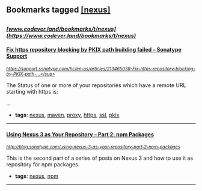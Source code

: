 ## Bookmarks tagged [[nexus]](https://www.codever.land/search?q=[nexus])

_<sup><sup>[www.codever.land/bookmarks/t/nexus](https://www.codever.land/bookmarks/t/nexus)</sup></sup>_
---
#### [Fix https repository blocking by PKIX path building failed – Sonatype Support](https://support.sonatype.com/hc/en-us/articles/213465038-Fix-https-repository-blocking-by-PKIX-path-building-failed)
_<sup>https://support.sonatype.com/hc/en-us/articles/213465038-Fix-https-repository-blocking-by-PKIX-path-...</sup>_

The Status of one or more of your repositories which have a remote URL starting with https is:

...
* **tags**: [nexus](../tagged/nexus.md), [maven](../tagged/maven.md), [proxy](../tagged/proxy.md), [https](../tagged/https.md), [ssl](../tagged/ssl.md), [pkix](../tagged/pkix.md)
---
#### [Using Nexus 3 as Your Repository – Part 2: npm Packages](http://blog.sonatype.com/using-nexus-3-as-your-repository-part-2-npm-packages)
_<sup>http://blog.sonatype.com/using-nexus-3-as-your-repository-part-2-npm-packages</sup>_

This is the second part of a series of posts on Nexus 3 and how to use it as repository for npm packages.
* **tags**: [nexus](../tagged/nexus.md), [npm](../tagged/npm.md)
---
